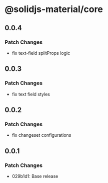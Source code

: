 # @solidjs-material/core

## 0.0.4

### Patch Changes

- fix text-field splitProps logic

## 0.0.3

### Patch Changes

- fix text field styles

## 0.0.2

### Patch Changes

- fix changeset configurations

## 0.0.1

### Patch Changes

- 029b1d1: Base release
